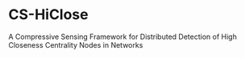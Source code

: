# CS-HiClose
A Compressive Sensing Framework for Distributed Detection of High Closeness Centrality Nodes in Networks
